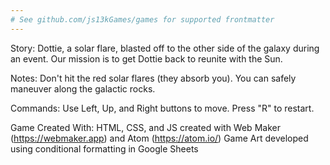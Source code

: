 ```yaml
---
# See github.com/js13kGames/games for supported frontmatter
---
```

Story:
Dottie, a solar flare, blasted off to the other side of the galaxy during an event. Our mission is to get Dottie back to reunite with the Sun.

Notes:
Don't hit the red solar flares (they absorb you). You can safely maneuver along the galactic rocks.

Commands:
Use Left, Up, and Right buttons to move. Press "R" to restart.

Game Created With:
HTML, CSS, and JS created with Web Maker (https://webmaker.app) and Atom (https://atom.io/)
Game Art developed using conditional formatting in Google Sheets
